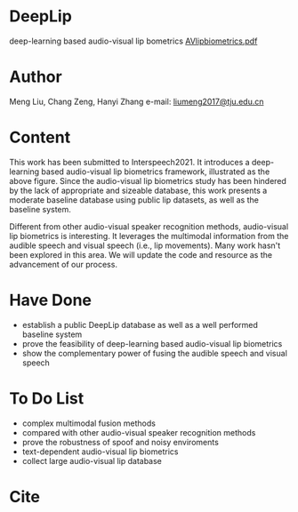 # DeepLip
deep-learning based audio-visual lip bometrics
[AVlipbiometrics.pdf](https://github.com/DanielMengLiu/DeepLip/files/6329085/AVlipbiometrics.pdf)


# Author
 Meng Liu, Chang Zeng, Hanyi Zhang
 e-mail: liumeng2017@tju.edu.cn

# Content
This work has been submitted to Interspeech2021. It introduces a deep-learning based audio-visual lip biometrics framework, illustrated as the above figure. Since the audio-visual lip biometrics study has been hindered by the lack of appropriate and sizeable database, this work presents a moderate baseline database using public lip datasets, as well as the baseline system. 

Different from other audio-visual speaker recognition methods, audio-visual lip biometrics is interesting. It leverages the multimodal information from the audible speech and visual speech (i.e., lip movements). Many work hasn't been explored in this area. We will update the code and resource as the advancement of our process.

# Have Done
* establish a public DeepLip database as well as a well performed baseline system
* prove the feasibility of deep-learning based audio-visual lip biometrics
* show the complementary power of fusing the audible speech and visual speech 

# To Do List
* complex multimodal fusion methods
* compared with other audio-visual speaker recognition methods
* prove the robustness of spoof and noisy enviroments
* text-dependent audio-visual lip biometrics
* collect large audio-visual lip database

# Cite
